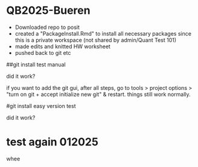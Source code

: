 # QB2025-Bueren

- Downloaded repo to posit
- created a "PackageInstall.Rmd" to install all necessary packages since this is a private workspace (not shared by admin/Quant Test 101)
- made edits and knitted HW worksheet 
- pushed back to git etc


##git install test manual

did it work?

if you want to add the git gui, after all steps, go to tools > project options > "turn on git + accept initialize new git" & restart. things still work normally. 

#git install easy version test

did it work? 

# test again 012025
whee